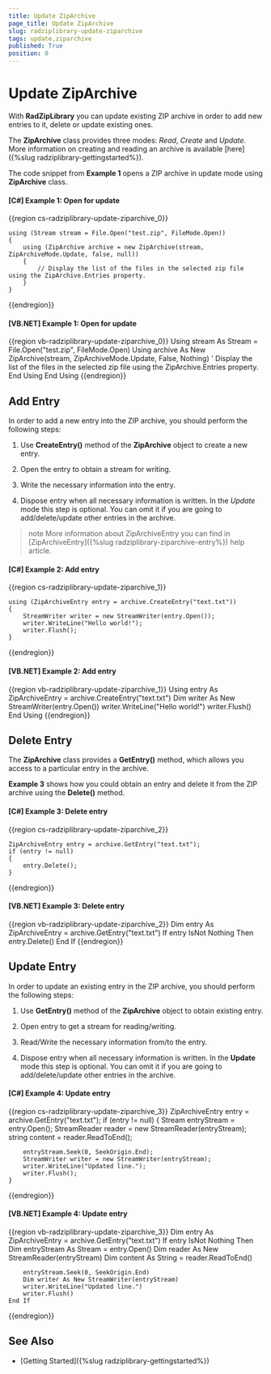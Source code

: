 ```yaml
---
title: Update ZipArchive
page_title: Update ZipArchive
slug: radziplibrary-update-ziparchive
tags: update,ziparchive
published: True
position: 0
---
```


# Update ZipArchive



With __RadZipLibrary__ you can update existing ZIP archive in order to add new entries to it, delete or update existing ones.
      

The __ZipArchive__ class provides three modes: *Read*, *Create* and *Update*. More information on creating and reading an archive is available [here]({%slug radziplibrary-gettingstarted%}).
      

The code snippet from __Example 1__ opens a ZIP archive in update mode using __ZipArchive__ class.
      

#### __[C#] Example 1: Open for update__

{{region cs-radziplibrary-update-ziparchive_0}}
	            
	using (Stream stream = File.Open("test.zip", FileMode.Open))
	{
	    using (ZipArchive archive = new ZipArchive(stream, ZipArchiveMode.Update, false, null))
	    {
	        // Display the list of the files in the selected zip file using the ZipArchive.Entries property.
	    }
	}
{{endregion}}



#### __[VB.NET] Example 1: Open for update__

{{region vb-radziplibrary-update-ziparchive_0}}
	Using stream As Stream = File.Open("test.zip", FileMode.Open)
	    Using archive As New ZipArchive(stream, ZipArchiveMode.Update, False, Nothing)
	        ' Display the list of the files in the selected zip file using the ZipArchive.Entries property.
	    End Using
	End Using
{{endregion}}



## Add Entry

In order to add a new entry into the ZIP archive, you should perform the following steps:
        

1. Use __CreateEntry()__ method of the __ZipArchive__ object to create a new entry.
            

1. Open the entry to obtain a stream for writing.
            

1. Write the necessary information into the entry.
            

1. Dispose entry when all necessary information is written. In the *Update* mode this step is optional. You can omit it if you are going to add/delete/update other entries in the archive.

>note More information about ZipArchiveEntry you can find in [ZipArchiveEntry]({%slug radziplibrary-ziparchive-entry%}) help article. 
            

#### __[C#] Example 2: Add entry__

{{region cs-radziplibrary-update-ziparchive_1}}
	    
	using (ZipArchiveEntry entry = archive.CreateEntry("text.txt"))
	{
	    StreamWriter writer = new StreamWriter(entry.Open());
	    writer.WriteLine("Hello world!");
	    writer.Flush();
	}
{{endregion}}



#### __[VB.NET] Example 2: Add entry__

{{region vb-radziplibrary-update-ziparchive_1}}
	Using entry As ZipArchiveEntry = archive.CreateEntry("text.txt")
	    Dim writer As New StreamWriter(entry.Open())
	    writer.WriteLine("Hello world!")
	    writer.Flush()
	End Using
{{endregion}}



## Delete Entry

The __ZipArchive__ class provides a __GetEntry()__ method, which allows you access to a particular entry in the archive.
        

__Example 3__ shows how you could obtain an entry and delete it from the ZIP archive using the __Delete()__ method.
        

#### __[C#] Example 3: Delete entry__

{{region cs-radziplibrary-update-ziparchive_2}}
	            
	ZipArchiveEntry entry = archive.GetEntry("text.txt");
	if (entry != null)
	{
	    entry.Delete();
	}
{{endregion}}



#### __[VB.NET] Example 3: Delete entry__

{{region vb-radziplibrary-update-ziparchive_2}}
	Dim entry As ZipArchiveEntry = archive.GetEntry("text.txt")
	If entry IsNot Nothing Then
	    entry.Delete()
	End If
{{endregion}}


## Update Entry

In order to update an existing entry in the ZIP archive, you should perform the following steps:
        

1. Use __GetEntry()__ method of the __ZipArchive__ object to obtain existing entry.
            

1. Open entry to get a stream for reading/writing.
            

1. Read/Write the necessary information from/to the entry.
            

1. Dispose entry when all necessary information is written. In the __Update__ mode this step is optional. You can omit it if you are going to add/delete/update other entries in the archive.
            

#### __[C#] Example 4: Update entry__
	
{{region cs-radziplibrary-update-ziparchive_3}}
	ZipArchiveEntry entry = archive.GetEntry("text.txt");
	if (entry != null)
	{
	    Stream entryStream = entry.Open();
	    StreamReader reader = new StreamReader(entryStream);
	    string content = reader.ReadToEnd();
	        
	    entryStream.Seek(0, SeekOrigin.End);
	    StreamWriter writer = new StreamWriter(entryStream);
	    writer.WriteLine("Updated line.");
	    writer.Flush();
	}
{{endregion}}



#### __[VB.NET] Example 4: Update entry__

{{region vb-radziplibrary-update-ziparchive_3}}
	Dim entry As ZipArchiveEntry = archive.GetEntry("text.txt")
	If entry IsNot Nothing Then
	    Dim entryStream As Stream = entry.Open()
	    Dim reader As New StreamReader(entryStream)
	    Dim content As String = reader.ReadToEnd()
	
	    entryStream.Seek(0, SeekOrigin.End)
	    Dim writer As New StreamWriter(entryStream)
	    writer.WriteLine("Updated line.")
	    writer.Flush()
	End If
{{endregion}}



## See Also

 * [Getting Started]({%slug radziplibrary-gettingstarted%})
